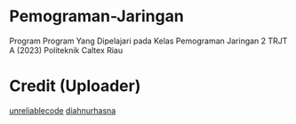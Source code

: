 # Pemograman-Jaringan
Program Program Yang Dipelajari pada Kelas Pemograman Jaringan 2 TRJT A (2023) Politeknik Caltex Riau

# Credit (Uploader)
[unreliablecode](https://github.com/unreliablecode)
[diahnurhasna](https://github.com/diahnurhasna)

